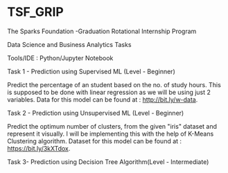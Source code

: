 # TSF_GRIP
The Sparks Foundation -Graduation Rotational Internship Program

Data Science and Business Analytics Tasks

Tools/IDE : Python/Jupyter Notebook

Task 1 - Prediction using Supervised ML (Level - Beginner)

Predict the percentage of an student based on the no. of study hours.
This is supposed to be done with linear regression as we will be using just 2 variables. Data for this model can be found at : http://bit.ly/w-data.

Task 2 - Prediction using Unsupervised ML (Level - Beginner)

Predict the optimum number of clusters, from the given "iris" dataset and represent it visually.
I will be implementing this with the help of K-Means Clustering algorithm. Dataset for this model can be found at : https://bit.ly/3kXTdox.

Task 3- Prediction using Decision Tree Algorithm(Level - Intermediate)
